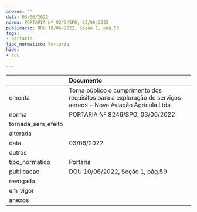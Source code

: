 ```yaml
---
anexos: ''
data: 03/06/2022
norma: PORTARIA Nº 8246/SPO, 03/06/2022
publicacao: DOU 10/06/2022, Seção 1, pág.59
tags:
- portaria
tipo_normatico: Portaria
hide: 
- toc 
 
---
```


|                    | Documento                                                                                                    |
|:-------------------|:-------------------------------------------------------------------------------------------------------------|
| ementa             | Torna público o cumprimento dos requisitos para a exploração de serviços aéreos - Nova Aviação Agrícola Ltda |
| norma              | PORTARIA Nº 8246/SPO, 03/06/2022                                                                             |
| tornada_sem_efeito |                                                                                                              |
| alterada           |                                                                                                              |
| data               | 03/06/2022                                                                                                   |
| outros             |                                                                                                              |
| tipo_normatico     | Portaria                                                                                                     |
| publicacao         | DOU 10/06/2022, Seção 1, pág.59                                                                              |
| revogada           |                                                                                                              |
| em_vigor           |                                                                                                              |
| anexos             |                                                                                                              |